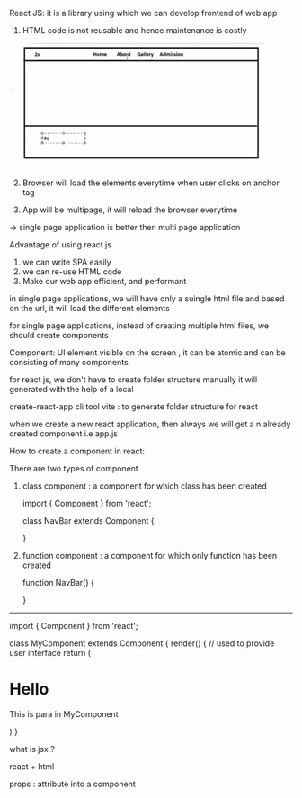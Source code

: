 React JS: it is a library using which we can develop frontend of web app

1. HTML code is not reusable  and hence maintenance is costly

![alt text](image.png)

2. Browser will load the elements everytime when user clicks on anchor tag

3. App will be multipage, it will reload the browser everytime


-> single page application is better then multi page application


Advantage of using react js

1. we can write SPA easily 
2. we can re-use HTML code
3. Make our web app efficient, and performant

in single page applications, we will have only a suingle html file and based on the url, it will load the different elements

for single page applications, instead of creating multiple html files, we should create components

Component: UI element visible on the screen , it can be atomic and can be consisting of many components

for react js, we don't  have to create folder structure manually
it will generated with the help of a local


create-react-app cli tool
vite  : to generate folder structure for react


when we create a new react application, then always we will get a n already created component i.e app.js



How to create a component in react:

There are two types of component

1. class component : a component for which class has been created

    import { Component } from 'react';

    class NavBar extends Component {

    }


2. function component : a component for which only function has been created

    function NavBar() {

    }





------------

import { Component } from 'react';

class MyComponent extends Component {
    render() {         // used to provide user interface
        return (
            <div>
                <h1>Hello</h1>
                <p>This is para in MyComponent</p>
            </div>
        )
}


what is jsx ?

react + html


props : attribute into a component